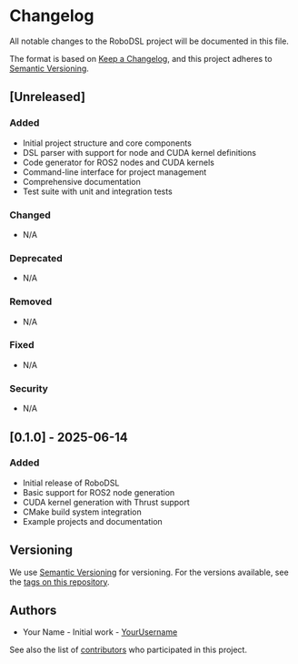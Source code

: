 # Changelog

All notable changes to the RoboDSL project will be documented in this file.

The format is based on [Keep a Changelog](https://keepachangelog.com/en/1.0.0/),
and this project adheres to [Semantic Versioning](https://semver.org/spec/v2.0.0.html).

## [Unreleased]

### Added
- Initial project structure and core components
- DSL parser with support for node and CUDA kernel definitions
- Code generator for ROS2 nodes and CUDA kernels
- Command-line interface for project management
- Comprehensive documentation
- Test suite with unit and integration tests

### Changed
- N/A

### Deprecated
- N/A

### Removed
- N/A

### Fixed
- N/A

### Security
- N/A

## [0.1.0] - 2025-06-14

### Added
- Initial release of RoboDSL
- Basic support for ROS2 node generation
- CUDA kernel generation with Thrust support
- CMake build system integration
- Example projects and documentation

## Versioning

We use [Semantic Versioning](http://semver.org/) for versioning. For the versions available, see the [tags on this repository](https://github.com/yourusername/robodsl/tags).

## Authors

- Your Name - Initial work - [YourUsername](https://github.com/yourusername)

See also the list of [contributors](https://github.com/yourusername/robodsl/contributors) who participated in this project.
